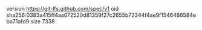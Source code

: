 version https://git-lfs.github.com/spec/v1
oid sha256:0383a415ff4aa072520d81359f27c2655b72344f4ae9f1546486584eba71afd9
size 7338
